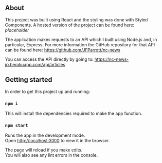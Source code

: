 ## About

This project was built using React and the styling was done with Styled Components.
A hosted version of the project can be found here:
*placeholder*

The application makes requests to an API which I built using Node.js and, in particular, Express.
For more information the GitHub repository for that API can be found here:
https://github.com/JFParrott/nc-news

You can access the API directly by going to:
https://nc-news-jp.herokuapp.com/api/articles

## Getting started

In order to get this project up and running:

### `npm i`

This will install the dependencies required to make the app function.

### `npm start`

Runs the app in the development mode.<br />
Open [http://localhost:3000](http://localhost:3000) to view it in the browser.

The page will reload if you make edits.<br />
You will also see any lint errors in the console.
